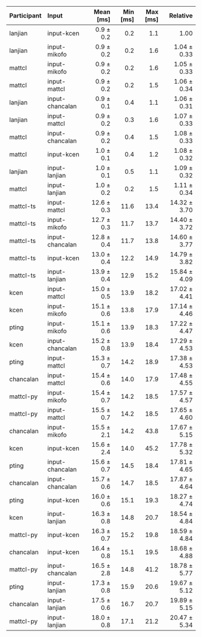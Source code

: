 | Participant | Input | Mean [ms] | Min [ms] | Max [ms] | Relative |
|:---|:---|---:|---:|---:|---:|
| lanjian | input-kcen | 0.9 ± 0.2 | 0.2 | 1.1 | 1.00 |
| lanjian | input-mikofo | 0.9 ± 0.2 | 0.2 | 1.6 | 1.04 ± 0.33 |
| mattcl | input-mikofo | 0.9 ± 0.2 | 0.2 | 1.6 | 1.05 ± 0.33 |
| mattcl | input-mattcl | 0.9 ± 0.2 | 0.2 | 1.5 | 1.06 ± 0.34 |
| lanjian | input-chancalan | 0.9 ± 0.1 | 0.4 | 1.1 | 1.06 ± 0.31 |
| lanjian | input-mattcl | 0.9 ± 0.2 | 0.3 | 1.6 | 1.07 ± 0.33 |
| mattcl | input-chancalan | 0.9 ± 0.2 | 0.4 | 1.5 | 1.08 ± 0.33 |
| mattcl | input-kcen | 1.0 ± 0.1 | 0.4 | 1.2 | 1.08 ± 0.32 |
| lanjian | input-lanjian | 1.0 ± 0.1 | 0.5 | 1.1 | 1.09 ± 0.32 |
| mattcl | input-lanjian | 1.0 ± 0.2 | 0.2 | 1.5 | 1.11 ± 0.34 |
| mattcl-ts | input-mattcl | 12.6 ± 0.3 | 11.6 | 13.4 | 14.32 ± 3.70 |
| mattcl-ts | input-mikofo | 12.7 ± 0.3 | 11.7 | 13.7 | 14.40 ± 3.72 |
| mattcl-ts | input-chancalan | 12.8 ± 0.4 | 11.7 | 13.8 | 14.60 ± 3.77 |
| mattcl-ts | input-kcen | 13.0 ± 0.4 | 12.2 | 14.9 | 14.79 ± 3.82 |
| mattcl-ts | input-lanjian | 13.9 ± 0.4 | 12.9 | 15.2 | 15.84 ± 4.09 |
| kcen | input-mattcl | 15.0 ± 0.5 | 13.9 | 18.2 | 17.02 ± 4.41 |
| kcen | input-mikofo | 15.1 ± 0.6 | 13.8 | 17.9 | 17.14 ± 4.46 |
| pting | input-mikofo | 15.1 ± 0.6 | 13.9 | 18.3 | 17.22 ± 4.47 |
| kcen | input-chancalan | 15.2 ± 0.8 | 13.9 | 18.4 | 17.29 ± 4.53 |
| pting | input-mattcl | 15.3 ± 0.7 | 14.2 | 18.9 | 17.38 ± 4.53 |
| chancalan | input-mattcl | 15.4 ± 0.6 | 14.0 | 17.9 | 17.48 ± 4.55 |
| mattcl-py | input-mikofo | 15.4 ± 0.7 | 14.2 | 18.5 | 17.57 ± 4.57 |
| mattcl-py | input-mattcl | 15.5 ± 0.7 | 14.2 | 18.5 | 17.65 ± 4.60 |
| chancalan | input-mikofo | 15.5 ± 2.1 | 14.2 | 43.8 | 17.67 ± 5.15 |
| kcen | input-kcen | 15.6 ± 2.4 | 14.0 | 45.2 | 17.78 ± 5.32 |
| pting | input-chancalan | 15.6 ± 0.7 | 14.5 | 18.4 | 17.81 ± 4.65 |
| chancalan | input-chancalan | 15.7 ± 0.6 | 14.7 | 18.5 | 17.87 ± 4.64 |
| pting | input-kcen | 16.0 ± 0.6 | 15.1 | 19.3 | 18.27 ± 4.74 |
| kcen | input-lanjian | 16.3 ± 0.8 | 14.8 | 20.7 | 18.54 ± 4.84 |
| mattcl-py | input-kcen | 16.3 ± 0.7 | 15.2 | 19.8 | 18.59 ± 4.84 |
| chancalan | input-kcen | 16.4 ± 0.8 | 15.1 | 19.5 | 18.68 ± 4.88 |
| mattcl-py | input-chancalan | 16.5 ± 2.8 | 14.8 | 41.2 | 18.78 ± 5.77 |
| pting | input-lanjian | 17.3 ± 0.8 | 15.9 | 20.6 | 19.67 ± 5.12 |
| chancalan | input-lanjian | 17.5 ± 0.6 | 16.7 | 20.7 | 19.89 ± 5.15 |
| mattcl-py | input-lanjian | 18.0 ± 0.8 | 17.1 | 21.2 | 20.47 ± 5.34 |
